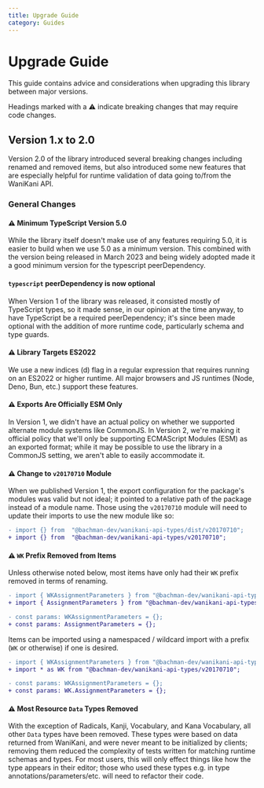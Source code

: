 ```yaml
---
title: Upgrade Guide
category: Guides
---
```


# Upgrade Guide

This guide contains advice and considerations when upgrading this library between major versions.

Headings marked with a ⚠️ indicate breaking changes that may require code changes.

## Version 1.x to 2.0

Version 2.0 of the library introduced several breaking changes including renamed and removed items, but also introduced some new features that are especially helpful for runtime validation of data going to/from the WaniKani API.

### General Changes

#### ⚠️ Minimum TypeScript Version 5.0

While the library itself doesn't make use of any features requiring 5.0, it is easier to build when we use 5.0 as a minimum version. This combined with the version being released in March 2023 and being widely adopted made it a good minimum version for the typescript peerDependency.

#### `typescript` peerDependency is now optional

When Version 1 of the library was released, it consisted mostly of TypeScript types, so it made sense, in our opinion at the time anyway, to have TypeScript be a required peerDependency; it's since been made optional with the addition of more runtime code, particularly schema and type guards.

#### ⚠️ Library Targets ES2022

We use a new indices (d) flag in a regular expression that requires running on an ES2022 or higher runtime. All major browsers and JS runtimes (Node, Deno, Bun, etc.) support these features.

#### ⚠️ Exports Are Officially ESM Only

In Version 1, we didn't have an actual policy on whether we supported alternate module systems like CommonJS. In Version 2, we're making it official policy that we'll only be supporting ECMAScript Modules (ESM) as an exported format; while it may be possible to use the library in a CommonJS setting, we aren't able to easily accommodate it.

#### ⚠️ Change to `v20170710` Module

When we published Version 1, the export configuration for the package's modules was valid but not ideal; it pointed to a relative path of the package instead of a module name. Those using the `v20170710` module will need to update their imports to use the new module like so:

```diff
- import {} from  "@bachman-dev/wanikani-api-types/dist/v20170710";
+ import {} from  "@bachman-dev/wanikani-api-types/v20170710";
```

#### ⚠️ `WK` Prefix Removed from Items

Unless otherwise noted below, most items have only had their `WK` prefix removed in terms of renaming.

```diff
- import { WKAssignmentParameters } from "@bachman-dev/wanikani-api-types/dist/v20170710";
+ import { AssignmentParameters } from "@bachman-dev/wanikani-api-types/v20170710";

- const params: WKAssignmentParameters = {};
+ const params: AssignmentParameters = {};
```

Items can be imported using a namespaced / wildcard import with a prefix (`WK` or otherwise) if one is desired.

```diff
- import { WKAssignmentParameters } from "@bachman-dev/wanikani-api-types/dist/v20170710";
+ import * as WK from "@bachman-dev/wanikani-api-types/v20170710";

- const params: WKAssignmentParameters = {};
+ const params: WK.AssignmentParameters = {};
```

#### ⚠️ Most Resource `Data` Types Removed

With the exception of Radicals, Kanji, Vocabulary, and Kana Vocabulary, all other `Data` types have been removed. These types were based on data returned from WaniKani, and were never meant to be initialized by clients; removing them reduced the complexity of tests written for matching runtime schemas and types. For most users, this will only effect things like how the type appears in their editor; those who used these types e.g. in type annotations/parameters/etc. will need to refactor their code.
